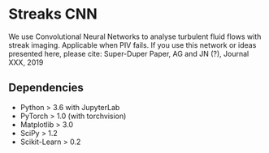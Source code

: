 # Streaks CNN
We use Convolutional Neural Networks to analyse turbulent fluid flows with streak imaging. Applicable when PIV fails.
If you use this network or ideas presented here, please cite:
Super-Duper Paper, AG and JN (?), Journal XXX, 2019

## Dependencies

* Python > 3.6 with JupyterLab
* PyTorch > 1.0 (with torchvision)
* Matplotlib > 3.0
* SciPy > 1.2
* Scikit-Learn > 0.2
